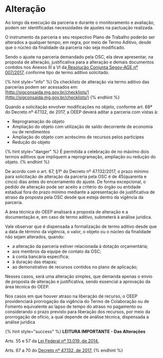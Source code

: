 # Alteração

Ao longo da execução da parceria e durante o monitoramento e avaliação, podem ser identificadas necessidades de ajustes na pactuação realizada.&#x20;

O instrumento da parceria e seu respectivo Plano de Trabalho poderão ser alterados a qualquer tempo, em regra, por meio de Termo Aditivo, desde que o núcleo da finalidade da parceria não seja modificado.&#x20;

Sendo o ajuste na parceria demandado pela OSC, ela deve apresentar, na proposta de alteração, justificativa para a alteração e demais documentos contidos nos Anexos III a VI da[ Resolução Conjunta Segov-AGE nº 007/2017,](http://www.sigconsaida.mg.gov.br/wp-content/uploads/arquivos/resolucoes/resolucao\_conjunta\_segov\_age\_007\_2017\_atualizada\_resolucao\_001\_2021.pdf) conforme tipo de termo aditivo solicitado.

{% hint style="info" %}
Os checklists de alteração via termo aditivo das parcerias podem ser acessados em: [http://sigconsaida.mg.gov.br/checklists/](http://sigconsaida.mg.gov.br/checklists/)
{% endhint %}

Quando a solicitação envolver modificações no objeto, conforme art. 68ª do Decreto nº 47.132, de 2017, a OEEP deverá aditar a parceria com vistas à:

* Reprogramação do objeto
* Ampliação do objeto com utilização de saldo decorrente de economia ou de rendimentos
* Ampliação do objeto com acréscimo de recursos pelos participes
* Redução do objeto

{% hint style="danger" %}
É permitida a celebração de no máximo dois termos aditivos que impliquem a reprogramação, ampliação ou redução do objeto.
{% endhint %}

De acordo com o art. 67, §1º do Decreto nº 47.132/2017, o prazo mínimo para solicitação de alteração da parceria pela OSC é de 45(quarenta e cinco) dias antes do encerramento do ajuste. De forma excepcional, o pedido de alteração pode ser aceito a critério do órgão ou entidade estadual fora do prazo mínimo mediante a apresentação de justificativa de atraso da proposta pela OSC desde que esteja dentro da vigência da parceria.

A área técnica do OEEP analisará a proposta de alteração e a documentação e, em caso de termo aditivo, submeterá à análise jurídica.&#x20;

Vale observar que é dispensada a formalização de termo aditivo desde que a data de término da vigência, o valor, o objeto ou o núcleo da finalidade não sejam alterados,  quando:

* a alteração da parceria estiver relacionada à dotação orçamentária;
* aos membros da equipe de contato da OSC;
* à conta bancária específica;
* à duração das etapas;
* ao demonstrativo de recursos contidos no plano de aplicação;

Nesses casos, será uma alteração simples, que demanda apenas o envio de proposta de alteração e justificativa, sendo essencial a aprovação da área técnica do OEEP.&#x20;

Nos casos em que houver atraso na liberação de recurso, o OEEP providenciará prorrogação da vigência do Termo de Colaboração ou de Fomento equivalente ao lapso de tempo do atraso no pagamento ou considerando o prazo previsto para liberação dos recursos, por meio da prorrogação de ofício, a qual depende de análise técnica, dispensada a análise jurídica

{% hint style="success" %}
**LEITURA IMPORTANTE - Das Alterações**

Arts. 55 e 57 da [Lei Federal nº 13.019, de 2014. ](http://www.planalto.gov.br/CCIVIL\_03/\_Ato2011-2014/2014/Lei/L13019compilado.htm)

Arts. 67 a 70 do [Decreto nº 47.132, de 2017.](https://www.almg.gov.br/consulte/legislacao/completa/completa-nova-min.html?tipo=DEC\&num=47132\&ano=2017)
{% endhint %}
